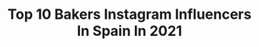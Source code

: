 ---
title: Top 10 Bakers Instagram Influencers In Spain In 2021
description: >-
  Find top bakers Instagram influencers in Spain in 2021. Most popular hashtags: #bakery #baker #chocolate #bread.
platform: Instagram
hits: 177
text_top: Analyze the most popular Instagram profiles on inBeat.
text_bottom: inBeat has 177 Instagram influencers like this in Spain for you to contact.
profiles:
  - username: "hilmar0210"
    fullname: >-
      MRF by H i l m a r
    bio: >-
      👩🏻‍🍳 @ Mis Recetas Favoritas by Hilmar 🥖Artisan baker 🏋🏻‍♀️Fitness lover Venezolana🇻🇪 en Taiwán🇹🇼 Etiquétame @hilmar0210 o #mrfbyhilmar 👇Mi blog👇
    location: "Spain"
    followers: 31561
    engagement: 435
    commentsToLikes: 0.046901
    id: ck9wfbpzmo5cl0j78naeensyq
    verified: false
    hashtags: "#cakes, #delicioso, #hornea, #yummy"
  - username: "steven.c.baker"
    fullname: >-
      Esteban Carrera Baker
    bio: >-
      𝔗𝔬𝔡𝔬 𝔩𝔬 𝔮𝔲𝔢 𝔩𝔩𝔢𝔤𝔞 𝔞 𝔱𝔲 𝔳𝔦𝔡𝔞 𝔢𝔰 𝔭𝔬𝔯 𝔮𝔲𝔢 𝔩𝔬 𝔥𝔞𝔰 𝔞𝔱𝔯𝔞𝔦́𝔡𝔬. Director de @lademencepalma & @lolipopmallorca 📽 @empireofdreamsmallorca Filmmaker
    location: "Spain"
    followers: 6753
    engagement: 664
    commentsToLikes: 0.024120
    id: ck55nw1ez742x0i1118ggwvb1
    verified: false
    hashtags: "#boattrip, #mallorca, #paradise, #postureo"
  - username: "maxalonsor"
    fullname: >-
      Max Alonso
    bio: >-
      🍰 Mi pastelería @maxidea_ 🎂 Mi tienda @maxidea.store 📺 Master Chef 🇨🇱4 🎶 +625mil TikTok: maxalonsor 📩 maxalonsor@gmail.com ⤵️ Preventa de mi Libro 🧁🍰
    location: "Spain"
    followers: 107036
    engagement: 906
    commentsToLikes: 0.024760
    id: ck5q12ioo8yhh0i115jfihhai
    verified: true
    hashtags: "#santiago, #baker, #yomequedoencasa, #chile"
  - username: "thedeliciousplate"
    fullname: >-
      The Delicious Plate
    bio: >-
      Hi, I’m Helena! Food blogger, photographer and creator of easy and delicious recipes 🇸🇪🇺🇸🇪🇸 📧 thedeliciousplate@gmail.com 📍Alicante, Spain
    location: "Spain"
    followers: 19091
    engagement: 979
    commentsToLikes: 0.059904
    id: ck6ufm6hcxvxa0j71zi5br46k
    verified: false
    hashtags: "#vegandessert, #chiapudding, #thenewhealthy, #healthyfood"
  - username: "officialdolcedesi"
    fullname: >-
      Dolce Desi 🍰🍩🍪 pastry
    bio: >-
      🍩 Foodblogger 🍰 Patisserie 👩‍🍳👩‍👧Flora mom 🎥 YouTube | DolceDesiOfficial 👥 Facebook | dolcedesiofficial
    location: "Spain"
    followers: 4238
    engagement: 1706
    commentsToLikes: 0.237028
    id: ck55ljvqv1qlz0i11hahfeu0v
    verified: false
    hashtags: "#chocolate, #tamtavola, #gallettas, #ourpastrysoul"
  - username: "ayose_vp"
    fullname: >-
      Ayose Valiente | Bread artisan
    bio: >-
      📷 Food stylist 🥖 Bread maker 👨🏻‍💻 Asesoría online de pan 👨🏻‍🍳 Taller presencial 15/11 - 24/01 Escríbeme 👇🏼
    location: "Spain"
    followers: 16022
    engagement: 335
    commentsToLikes: 0.173090
    id: ck6trvbdu1alu0j718vjyryni
    verified: false
    hashtags: "#foodstyle, #breadtalk, #panartesanal, #panaderocasero"
  - username: "cmampel"
    fullname: >-
      Carles Mampel
    bio: >-
      🍰Pâtissier 🍫Chocolatier 🍦Glacier 👨‍🍳Pastry Consultant 🏆‘99 MMAPE 🥇‘00 Best Euroamerican Pastry Chef 🥈‘04 World Pastry Runner-Up 👇Inscripción taller
    location: "Spain"
    followers: 48358
    engagement: 185
    commentsToLikes: 0.036421
    id: ck0w1fuuzj4vs0i1948xdt7st
    verified: true
    hashtags: "#ganache, #dessertlover, #pasteleria, #pastryporn"
  - username: "naiara_m_"
    fullname: >-
      Nai
    bio: >-
      👗💄✈️♥️ Fashion, beauty & travel lover From📍Vitoria-Gasteiz Based in📍Berlin Buy my clothes here👇
    location: "Spain"
    followers: 7335
    engagement: 1190
    commentsToLikes: 0.041940
    id: ck15q3fge0wn60i19yijxd01i
    verified: false
    hashtags: "#eveningdresses, #partylooks, #newyearseveoutfit, #ootdinspo"
  - username: "eldulceobjetivo"
    fullname: >-
      Juan Andrés Gallardo
    bio: >-
      ElDulceObjetivo, 💻 Bloguero, 🎂 Diseñador de tartas y 📸 Fotógrafo Gastronómico “Un lugar donde aprender, compartir y disfrutar” 🌍 Granada
    location: "Spain"
    followers: 15450
    engagement: 948
    commentsToLikes: 0.323199
    id: ck6trvam41ahr0j71gb61ffrv
    verified: false
    hashtags: "#raw, #cakemastermagazine, #chocoloversmagazine, #fotoplancha"
  - username: "claramas"
    fullname: >-
      Clara Mas
    bio: >-
      Model, mother and passionate about sport, 🤸‍♀️ nature and environment ♻️ 📍 Barcelona 👗 @sightmanagement 🇬🇧@lindenstaub 📲@tendenciastv
    location: "Spain"
    followers: 32639
    engagement: 188
    commentsToLikes: 0.048232
    id: ckf5rwck9e2cb0j23n4clco1h
    verified: true
    hashtags: "#oysho, #beactive, #nature, #style"
---